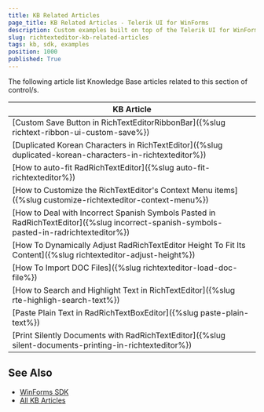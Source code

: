 ```yaml
---
title: KB Related Articles
page_title: KB Related Articles - Telerik UI for WinForms
description: Custom examples built on top of the Telerik UI for WinForms control.
slug: richtexteditor-kb-related-articles
tags: kb, sdk, examples
position: 1000
published: True
---
```

The following article list Knowledge Base articles related to this section of control/s.
<!--KB Articles Table-->

|KB Article|
|----|
|[Custom Save Button in RichTextEditorRibbonBar]({%slug richtext-ribbon-ui-custom-save%})|
|[Duplicated Korean Characters in RichTextEditor]({%slug duplicated-korean-characters-in-richtexteditor%})|
|[How to auto-fit RadRichTextEditor]({%slug auto-fit-richtexteditor%})|
|[How to Customize the RichTextEditor's Context Menu items]({%slug customize-richtexteditor-context-menu%})|
|[How to Deal with Incorrect Spanish Symbols Pasted in RadRichTextEditor]({%slug incorrect-spanish-symbols-pasted-in-radrichtexteditor%})|
|[How To Dynamically Adjust RadRichTextEditor Height To Fit Its Content]({%slug richtexteditor-adjust-height%})|
|[How To Import DOC Files]({%slug richtexteditor-load-doc-file%})|
|[How to Search and Highlight Text in RichTextEditor]({%slug rte-highligh-search-text%})|
|[Paste Plain Text in RadRichTextBoxEditor]({%slug paste-plain-text%})|
|[Print Silently Documents with RadRichTextEditor]({%slug silent-documents-printing-in-richtexteditor%})|

## See Also

* [WinForms SDK](https://github.com/telerik/winforms-sdk)
* [All KB Articles](https://docs.telerik.com/devtools/winforms/knowledge-base)
